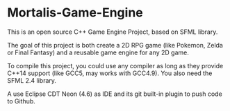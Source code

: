# Mortalis-Game-Engine

This is an open source C++ Game Engine Project, based on SFML library.

The goal of this project is both create a 2D RPG game (like Pokemon, Zelda or Final Fantasy) and a reusable game engine for any 2D game.

To compile this project, you could use any compiler as long as they provide C++14 support (like GCC5, may works with GCC4.9). You also need the SFML 2.4 library.

A use Eclipse CDT Neon (4.6) as IDE and its git built-in plugin to push code to Github.
